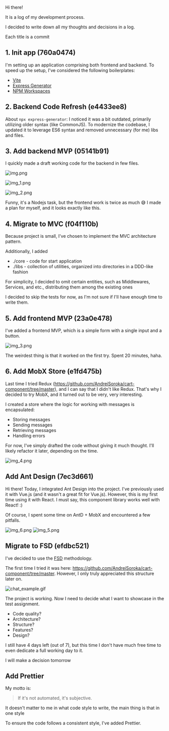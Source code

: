 Hi there!

It is a log of my development process.

I decided to write down all my thoughts and decisions in a log.

Each title is a commit

## 1. Init app (760a0474)

I'm setting up an application comprising both frontend and backend. To speed up the setup, I've considered the following
boilerplates:

- [Vite](https://expressjs.com/en/starter/generator.html)
- [Express Generator](https://vitejs.dev/guide/)
- [NPM Workspaces](https://docs.npmjs.com/cli/v9/using-npm/workspaces?v=true)

## 2. Backend Code Refresh (e4433ee8)

About `npx express-generator`: I noticed it was a bit outdated, primarily utilizing older syntax (like CommonJS). To
modernize the codebase,
I updated it to leverage ES6 syntax and removed unnecessary (for me) libs and files.

## 3. Add backend MVP (05141b91)

I quickly made a draft working code for the backend in few files.

![img.png](img.png)

![img_1.png](img_1.png)

![img_2.png](img_2.png)

Funny, it's a Nodejs task, but the frontend work is twice as much 😅
I made a plan for myself, and it looks exactly like this.

## 4. Migrate to MVC (f04f110b)

Because project is small, I've chosen to implement the MVC architecture pattern.

Additionally, I added

- ./core - code for start application
- ./libs - collection of utilities, organized into directories in a DDD-like fashion

For simplicity, I decided to omit certain entities, such as Middlewares, Services, and etc., distributing them among the
existing ones

I decided to skip the tests for now, as I'm not sure if I'll have enough time to write them.

## 5. Add frontend MVP (23a0e478)

I've added a frontend MVP, which is a simple form with a single input and a button.

![img_3.png](img_3.png)

The weirdest thing is that it worked on the first try. Spent 20 minutes, haha.

## 6. Add MobX Store (e1fd475b)

Last time I tried Redux (https://github.com/AndreiSoroka/cart-component/tree/master),
and I can say that I didn't like
Redux. That's why I decided to try MobX, and it turned out to
be very, very interesting.

I created a store where the logic for working with messages is encapsulated:

- Storing messages
- Sending messages
- Retrieving messages
- Handling errors

For now, I've simply drafted the code without giving it much thought. I'll likely refactor it later, depending on the
time.

![img_4.png](img_4.png)

## Add Ant Design (7ec3d661)

Hi there!
Today, I integrated Ant Design into the project. I've previously used it with Vue.js (and it wasn't a great fit for
Vue.js). However, this is my first time using it with React. I must say, this component library works well with
React! :)

Of course, I spent some time on AntD + MobX and encountered a few pitfalls.

![img_6.png](img_6.png)
![img_5.png](img_5.png)

## Migrate to FSD (efdbc521)

I've decided to use the [FSD](https://feature-sliced.design/) methodology.

The first time I tried it was
here: https://github.com/AndreiSoroka/cart-component/tree/master.
However, I only truly appreciated this structure later on.

![chat_example.gif](chat_example.gif)

The project is working. Now I need to decide what I want to showcase in the test assignment.

- Code quality?
- Architecture?
- Structure?
- Features?
- Design?

I still have 4 days left (out of 7), but this time I don't have much free time to even dedicate a full working day to
it.

I will make a decision tomorrow

## Add Prettier

My motto is:
> If it's not automated, it's subjective.

It doesn't matter to me in what code style to write, the main thing is that in one style

To ensure the code follows a consistent style, I've added
Prettier.
